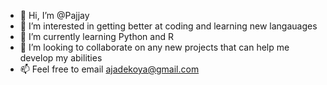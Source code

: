 - 👋 Hi, I’m @Pajjay
- 👀 I’m interested in getting better at coding and learning new langauages
- 🌱 I’m currently learning Python and R
- 💞️ I’m looking to collaborate on any new projects that can help me develop my abilities
- 📫 Feel free to email ajadekoya@gmail.com

<!---
Pajjay/Pajjay is a ✨ special ✨ repository because its `README.md` (this file) appears on your GitHub profile.
You can click the Preview link to take a look at your changes.
--->

